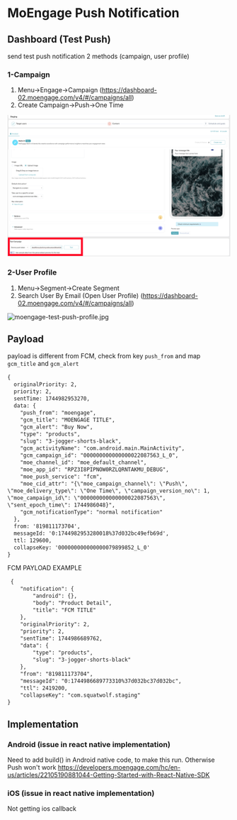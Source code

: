 # MoEngage Push Notification


## Dashboard (Test Push)

send test push notification 2 methods (campaign, user profile)

### 1-Campaign
1. Menu->Engage->Campaign (https://dashboard-02.moengage.com/v4/#/campaigns/all)
2. Create Campaign->Push->One Time

![moengage-test-push.jpg](!/moengage-test-push.jpg)

### 2-User Profile
1. Menu->Segment->Create Segment
2. Search User By Email (Open User Profile) (https://dashboard-02.moengage.com/v4/#/campaigns/all)

![moengage-test-push-profile.jpg](!/moengage-test-push-profile.jpg)


## Payload

payload is different from FCM, check from key `push_from` and map `gcm_title` and `gcm_alert`
```
{
  originalPriority: 2,
  priority: 2,
  sentTime: 1744982953270,
  data: {
    "push_from": "moengage",
    "gcm_title": "MOENGAGE TITLE",
    "gcm_alert": "Buy Now",
    "type": "products",
    "slug": "3-jogger-shorts-black",
    "gcm_activityName": "com.android.main.MainActivity",
    "gcm_campaign_id": "000000000000000022087563_L_0",
    "moe_channel_id": "moe_default_channel",
    "moe_app_id": "RPZ3I8PIPNOW0RZLQRNTAKMU_DEBUG",
    "moe_push_service": "fcm",
    "moe_cid_attr": "{\"moe_campaign_channel\": \"Push\", \"moe_delivery_type\": \"One Time\", \"campaign_version_no\": 1, \"moe_campaign_id\": \"000000000000000022087563\", \"sent_epoch_time\": 1744986048}",
    "gcm_notificationType": "normal notification"
  },
  from: '819811173704',
  messageId: '0:1744982953280018%37d032bc49efb69d',
  ttl: 129600,
  collapseKey: '000000000000000079899852_L_0'
}
```

FCM PAYLOAD EXAMPLE

```
 {
    "notification": {
        "android": {},
        "body": "Product Detail",
        "title": "FCM TITLE"
    },
    "originalPriority": 2,
    "priority": 2,
    "sentTime": 1744986689762,
    "data": {
        "type": "products",
        "slug": "3-jogger-shorts-black"
    },
    "from": "819811173704",
    "messageId": "0:1744986689773310%37d032bc37d032bc",
    "ttl": 2419200,
    "collapseKey": "com.squatwolf.staging"
}
```

## Implementation

### Android (issue in react native implementation)

Need to add build() in Android native code, to make this run. Otherwise Push won't work
https://developers.moengage.com/hc/en-us/articles/22105190881044-Getting-Started-with-React-Native-SDK

### iOS (issue in react native implementation)

Not getting ios callback





